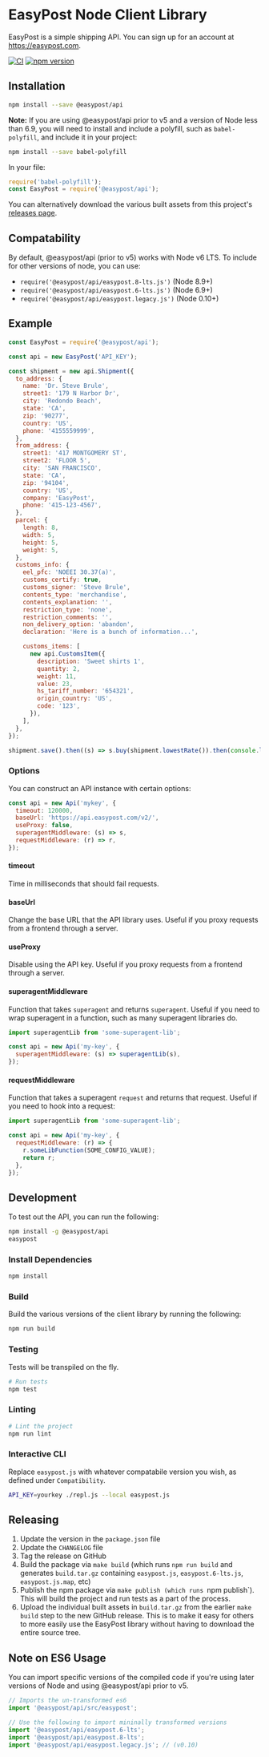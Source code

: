 # EasyPost Node Client Library

EasyPost is a simple shipping API. You can sign up for an account at https://easypost.com.

[![CI](https://github.com/EasyPost/easypost-node/workflows/CI/badge.svg)](https://github.com/EasyPost/easypost-node/actions?query=workflow%3ACI)
[![npm version](https://badge.fury.io/js/%40easypost%2Fapi.svg)](https://badge.fury.io/js/%40easypost%2Fapi)

## Installation

```bash
npm install --save @easypost/api
```

**Note:** If you are using @easypost/api prior to v5 and a version of Node less than 6.9, you will need to install and include a polyfill, such as `babel-polyfill`, and include it in your project:

```bash
npm install --save babel-polyfill
```

In your file:

```javascript
require('babel-polyfill');
const EasyPost = require('@easypost/api');
```

You can alternatively download the various built assets from this project's [releases page](https://github.com/EasyPost/easypost-node/releases).

## Compatability

By default, @easypost/api (prior to v5) works with Node v6 LTS. To include for other versions of node, you can use:

- `require('@easypost/api/easypost.8-lts.js')` (Node 8.9+)
- `require('@easypost/api/easypost.6-lts.js')` (Node 6.9+)
- `require('@easypost/api/easypost.legacy.js')` (Node 0.10+)

## Example

```javascript
const EasyPost = require('@easypost/api');

const api = new EasyPost('API_KEY');

const shipment = new api.Shipment({
  to_address: {
    name: 'Dr. Steve Brule',
    street1: '179 N Harbor Dr',
    city: 'Redondo Beach',
    state: 'CA',
    zip: '90277',
    country: 'US',
    phone: '4155559999',
  },
  from_address: {
    street1: '417 MONTGOMERY ST',
    street2: 'FLOOR 5',
    city: 'SAN FRANCISCO',
    state: 'CA',
    zip: '94104',
    country: 'US',
    company: 'EasyPost',
    phone: '415-123-4567',
  },
  parcel: {
    length: 8,
    width: 5,
    height: 5,
    weight: 5,
  },
  customs_info: {
    eel_pfc: 'NOEEI 30.37(a)',
    customs_certify: true,
    customs_signer: 'Steve Brule',
    contents_type: 'merchandise',
    contents_explanation: '',
    restriction_type: 'none',
    restriction_comments: '',
    non_delivery_option: 'abandon',
    declaration: 'Here is a bunch of information...',

    customs_items: [
      new api.CustomsItem({
        description: 'Sweet shirts 1',
        quantity: 2,
        weight: 11,
        value: 23,
        hs_tariff_number: '654321',
        origin_country: 'US',
        code: '123',
      }),
    ],
  },
});

shipment.save().then((s) => s.buy(shipment.lowestRate()).then(console.log).catch(console.log));
```

### Options

You can construct an API instance with certain options:

```javascript
const api = new Api('mykey', {
  timeout: 120000,
  baseUrl: 'https://api.easypost.com/v2/',
  useProxy: false,
  superagentMiddleware: (s) => s,
  requestMiddleware: (r) => r,
});
```

#### timeout

Time in milliseconds that should fail requests.

#### baseUrl

Change the base URL that the API library uses. Useful if you proxy requests
from a frontend through a server.

#### useProxy

Disable using the API key. Useful if you proxy requests from a frontend through
a server.

#### superagentMiddleware

Function that takes `superagent` and returns `superagent`. Useful if you need
to wrap superagent in a function, such as many superagent libraries do.

```javascript
import superagentLib from 'some-superagent-lib';

const api = new Api('my-key', {
  superagentMiddleware: (s) => superagentLib(s),
});
```

#### requestMiddleware

Function that takes a superagent `request` and returns that request. Useful if
you need to hook into a request:

```javascript
import superagentLib from 'some-superagent-lib';

const api = new Api('my-key', {
  requestMiddleware: (r) => {
    r.someLibFunction(SOME_CONFIG_VALUE);
    return r;
  },
});
```

## Development

To test out the API, you can run the following:

```bash
npm install -g @easypost/api
easypost
```

### Install Dependencies

```bash
npm install
```

### Build

Build the various versions of the client library by running the following:

```bash
npm run build
```

### Testing

Tests will be transpiled on the fly.

```bash
# Run tests
npm test
```

### Linting

```bash
# Lint the project
npm run lint
```

### Interactive CLI

Replace `easypost.js` with whatever compatabile version you wish, as defined
under `Compatibility`.

```bash
API_KEY=yourkey ./repl.js --local easypost.js
```

## Releasing

1. Update the version in the `package.json` file
1. Update the `CHANGELOG` file
1. Tag the release on GitHub
1. Build the package via `make build` (which runs `npm run build` and generates `build.tar.gz` containing `easypost.js`, `easypost.6-lts.js`, `easypost.js.map`, etc)
1. Publish the npm package via `make publish (which runs `npm publish`). This will build the project and run tests as a part of the process.
1. Upload the individual built assets in `build.tar.gz` from the earlier `make build` step to the new GitHub release. This is to make it easy for others to more easily use the EasyPost library without having to download the entire source tree.

## Note on ES6 Usage

You can import specific versions of the compiled code if you're using later versions of Node and using @easypost/api prior to v5.

```javascript
// Imports the un-transformed es6
import '@easypost/api/src/easypost';

// Use the following to import mininally transformed versions
import '@easypost/api/easypost.6-lts';
import '@easypost/api/easypost.8-lts';
import '@easypost/api/easypost.legacy.js'; // (v0.10)
```
